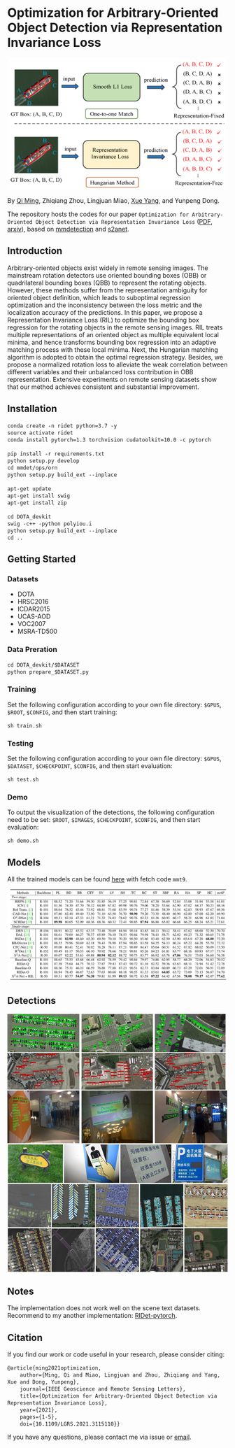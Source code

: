 # Optimization for Arbitrary-Oriented Object Detection via Representation Invariance Loss

<div align=center><img width="500" height="300" src="https://github.com/ming71/RIDet/blob/RIDet-pytorch/pics/RIL.png"/></div>

By [Qi Ming](https://ming71.github.io/), Zhiqiang Zhou, Lingjuan Miao, [Xue Yang](https://yangxue0827.github.io/index.html), and Yunpeng Dong.

The repository hosts the codes for our paper `Optimization for Arbitrary-Oriented Object Detection via Representation Invariance Loss` ([PDF](https://ieeexplore.ieee.org/document/9555916), [arxiv](https://arxiv.org/abs/2103.11636)), based on [mmdetection](https://github.com/open-mmlab/mmdetection) and [s2anet](https://github.com/csuhan/s2anet). 

## Introduction

Arbitrary-oriented objects exist widely in remote sensing images. The mainstream rotation detectors use oriented bounding boxes (OBB) or quadrilateral bounding boxes (QBB) to represent the rotating objects. However, these methods suffer from the representation ambiguity for oriented object definition, which leads to suboptimal regression optimization and the inconsistency between the loss metric and the localization accuracy of the predictions. In this paper, we propose a Representation Invariance Loss (RIL) to optimize the bounding box regression for the rotating objects in the remote sensing images. RIL treats multiple representations of an oriented object as multiple equivalent local minima, and hence transforms bounding box regression into an adaptive matching process with these local minima. Next, the Hungarian matching algorithm is adopted to obtain the optimal regression strategy. Besides, we propose a normalized rotation loss to alleviate the weak correlation between different variables and their unbalanced loss contribution in OBB representation. Extensive experiments on remote sensing datasets show that our method achieves consistent and substantial improvement. 


## Installation
```
conda create -n ridet python=3.7 -y
source activate ridet
conda install pytorch=1.3 torchvision cudatoolkit=10.0 -c pytorch

pip install -r requirements.txt
python setup.py develop
cd mmdet/ops/orn
python setup.py build_ext --inplace

apt-get update
apt-get install swig
apt-get install zip

cd DOTA_devkit
swig -c++ -python polyiou.i
python setup.py build_ext --inplace
cd ..
```

## Getting Started

### Datasets
* DOTA
* HRSC2016
* ICDAR2015
* UCAS-AOD
* VOC2007
* MSRA-TD500

### Data Preration
```
cd DOTA_devkit/$DATASET
python prepare_$DATASET.py
```

### Training
Set the following configuration according to your own file directory: `$GPUS`, `$ROOT`, `$CONFIG`, and then start training:
```
sh train.sh
```

### Testing
Set the following configuration according to your own file directory: `$GPUS`, `$DATASET`, `$CHECKPOINT`, `$CONFIG`, and then start evaluation:
```
sh test.sh
```


### Demo
To output the visualization of the detections, the following configuration need to be set: `$ROOT`, `$IMAGES`, `$CHECKPOINT`, `$CONFIG`, and then start evaluation:
```
sh demo.sh
```


## Models
All the trained models can be found [here](https://pan.baidu.com/s/1y84hVR0RYYONGJDs8SQJAg) with fetch code `mmt9`.

![SOTA](https://github.com/ming71/RIDet/blob/RIDet-pytorch/pics/performance.png)

## Detections

![Dets](https://github.com/ming71/RIDet/blob/RIDet-pytorch/pics/DOTA.jpg)

## Notes
The implementation does not work well on the scene text datasets. Recommend to my another implementation: [RIDet-pytorch](https://github.com/ming71/RIDet/tree/RIDet-pytorch). 

## Citation

If you find our work or code useful in your research, please consider citing:

```
@article{ming2021optimization, 
	author={Ming, Qi and Miao, Lingjuan and Zhou, Zhiqiang and Yang, Xue and Dong, Yunpeng}, 
	journal={IEEE Geoscience and Remote Sensing Letters}, 
	title={Optimization for Arbitrary-Oriented Object Detection via Representation Invariance Loss}, 
	year={2021}, 
	pages={1-5}, 
	doi={10.1109/LGRS.2021.3115110}}
```

If you have any questions, please contact me via issue or [email](mq_chaser@126.com).

